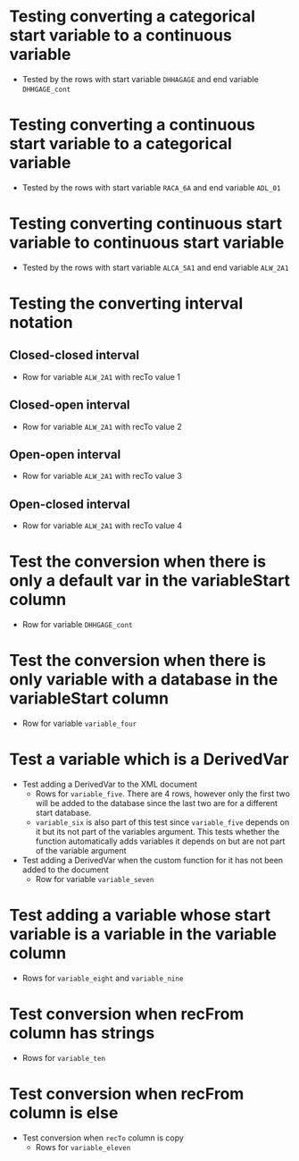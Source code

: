 # Testing converting a categorical start variable to a continuous variable

- Tested by the rows with start variable `DHHAGAGE` and end variable `DHHGAGE_cont`

# Testing converting a continuous start variable to a categorical variable

- Tested by the rows with start variable `RACA_6A` and end variable `ADL_01`

# Testing converting continuous start variable to continuous start variable

- Tested by the rows with start variable `ALCA_5A1` and end variable `ALW_2A1`

# Testing the converting interval notation

## Closed-closed interval

- Row for variable `ALW_2A1` with recTo value 1

## Closed-open interval

- Row for variable `ALW_2A1` with recTo value 2

## Open-open interval

- Row for variable `ALW_2A1` with recTo value 3

## Open-closed interval

- Row for variable `ALW_2A1` with recTo value 4

# Test the conversion when there is only a default var in the variableStart column

- Row for variable `DHHGAGE_cont`

# Test the conversion when there is only variable with a database in the variableStart column

- Row for variable `variable_four`

# Test a variable which is a DerivedVar

- Test adding a DerivedVar to the XML document
  - Rows for `variable_five`. There are 4 rows, however only the first two will be added to the database since the last two are for a different start database.
  - `variable_six` is also part of this test since `variable_five` depends on it but its not part of the variables argument. This tests whether the function automatically adds variables it depends on but are not part of the variable argument
- Test adding a DerivedVar when the custom function for it has not been added to the document
  - Row for variable `variable_seven`

# Test adding a variable whose start variable is a variable in the variable column

- Rows for `variable_eight` and `variable_nine`

# Test conversion when recFrom column has strings

- Rows for `variable_ten`

# Test conversion when recFrom column is else

- Test conversion when `recTo` column is copy
  - Rows for `variable_eleven`

